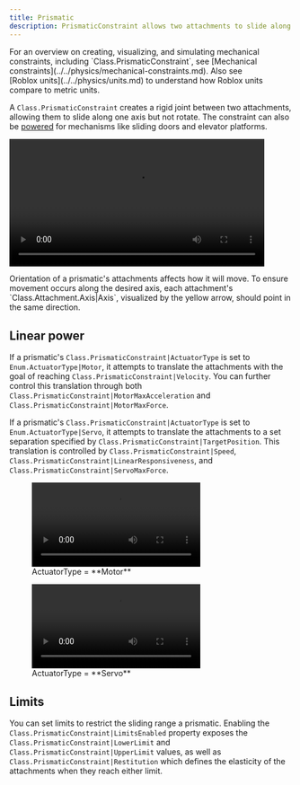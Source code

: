 ```yaml
---
title: Prismatic
description: PrismaticConstraint allows two attachments to slide along one axis but not rotate, with optional assigned power for mechanisms like sliding doors and elevator platforms.
---
```


<Alert severity="info">
For an overview on creating, visualizing, and simulating mechanical constraints, including `Class.PrismaticConstraint`, see [Mechanical constraints](../../physics/mechanical-constraints.md). Also see [Roblox&nbsp;units](../../physics/units.md) to understand how Roblox units compare to metric units.
</Alert>

A `Class.PrismaticConstraint` creates a rigid joint between two attachments, allowing them to slide along one axis but not rotate. The constraint can also be [powered](#linear-power) for mechanisms like sliding doors and elevator platforms.

<video controls src="../../assets/physics/constraints/Prismatic-Demo.mp4" width="90%" alt="Demo video of PrismaticConstraint"></video>

<Alert severity="info">
Orientation of a prismatic's attachments affects how it will move. To ensure movement occurs along the desired axis, each attachment's `Class.Attachment.Axis|Axis`, visualized by the yellow arrow, should point in the same direction.
</Alert>

## Linear power

If a prismatic's `Class.PrismaticConstraint|ActuatorType` is set to `Enum.ActuatorType|Motor`, it attempts to translate the attachments with the goal of reaching `Class.PrismaticConstraint|Velocity`. You can further control this translation through both `Class.PrismaticConstraint|MotorMaxAcceleration` and `Class.PrismaticConstraint|MotorMaxForce`.

If a prismatic's `Class.PrismaticConstraint|ActuatorType` is set to `Enum.ActuatorType|Servo`, it attempts to translate the attachments to a set separation specified by `Class.PrismaticConstraint|TargetPosition`. This translation is controlled by `Class.PrismaticConstraint|Speed`, `Class.PrismaticConstraint|LinearResponsiveness`, and `Class.PrismaticConstraint|ServoMaxForce`.

<GridContainer numColumns="2">
  <figure>
    <video controls src="../../assets/physics/constraints/Prismatic-ActuatorType-Motor.mp4" alt="Video showing linear power configured for motor behavior"></video>
    <figcaption>ActuatorType = **Motor**</figcaption>
  </figure>
  <figure>
    <video controls src="../../assets/physics/constraints/Prismatic-ActuatorType-Servo.mp4" alt="Video showing linear power configured for servo behavior"></video>
    <figcaption>ActuatorType = **Servo**</figcaption>
  </figure>
</GridContainer>

## Limits

You can set limits to restrict the sliding range a prismatic. Enabling the `Class.PrismaticConstraint|LimitsEnabled` property exposes the `Class.PrismaticConstraint|LowerLimit` and `Class.PrismaticConstraint|UpperLimit` values, as well as `Class.PrismaticConstraint|Restitution` which defines the elasticity of the attachments when they reach either limit.
